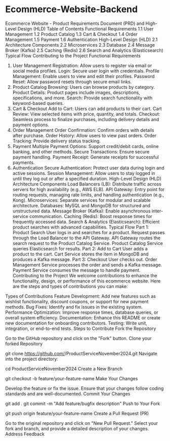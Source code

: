 # Ecommerce-Website-Backend
Ecommerce Website - Product Requirements Document (PRD) and High-Level Design (HLD)
Table of Contents
Functional Requirements
1.1 User Management
1.2 Product Catalog
1.3 Cart & Checkout
1.4 Order Management
1.5 Payment
1.6 Authentication
High-Level Design (HLD)
2.1 Architecture Components
2.2 Microservices
2.3 Database
2.4 Message Broker (Kafka)
2.5 Caching (Redis)
2.6 Search and Analytics (Elasticsearch)
Typical Flow
Contributing to the Project
Functional Requirements
1. User Management
Registration: Allow users to register via email or social media profiles.
Login: Secure user login with credentials.
Profile Management: Enable users to view and edit their profiles.
Password Reset: Allow password resets through secure email links.
2. Product Catalog
Browsing: Users can browse products by category.
Product Details: Product pages include images, descriptions, specifications, and more.
Search: Provide search functionality with keyword-based queries.
3. Cart & Checkout
Add to Cart: Users can add products to their cart.
Cart Review: View selected items with price, quantity, and totals.
Checkout: Seamless process to finalize purchases, including delivery details and payment options.
4. Order Management
Order Confirmation: Confirm orders with details after purchase.
Order History: Allow users to view past orders.
Order Tracking: Provide delivery status tracking.
5. Payment
Multiple Payment Options: Support credit/debit cards, online banking, and other methods.
Secure Transactions: Ensure secure payment handling.
Payment Receipt: Generate receipts for successful payments.
6. Authentication
Secure Authentication: Protect user data during login and active sessions.
Session Management: Allow users to stay logged in until they log out or after a specified duration.
High-Level Design (HLD)
Architecture Components
Load Balancers (LB): Distribute traffic across servers for high availability (e.g., AWS ELB).
API Gateway: Entry point for routing requests, managing rate limits, and handling authentication (e.g., Kong).
Microservices: Separate services for modular and scalable architecture.
Databases: MySQL and MongoDB for structured and unstructured data.
Message Broker (Kafka): Enable asynchronous inter-service communication.
Caching (Redis): Boost response times for frequently accessed data.
Search & Analytics (Elasticsearch): Efficient product searches with advanced capabilities.
Typical Flow
Part 1: Product Search
User logs in and searches for a product.
Request passes through the Load Balancer to the API Gateway.
API Gateway routes the search request to the Product Catalog Service.
Product Catalog Service queries Elasticsearch for results.
Part 2: Add to Cart
User adds a product to the cart.
Cart Service stores the item in MongoDB and produces a Kafka message.
Part 3: Checkout
User checks out.
Order Management Service processes the order and sends a Kafka message.
Payment Service consumes the message to handle payment.
Contributing to the Project
We welcome contributions to enhance the functionality, design, or performance of this ecommerce website. Here are the steps and types of contributions you can make:

Types of Contributions
Feature Development: Add new features such as wishlist functionality, discount coupons, or support for new payment methods.
Bug Fixes: Identify and fix issues in the existing system.
Performance Optimization: Improve response times, database queries, or overall system efficiency.
Documentation: Enhance this README or create new documentation for onboarding contributors.
Testing: Write unit, integration, or end-to-end tests.
Steps to Contribute
Fork the Repository

Go to the GitHub repository and click on the "Fork" button.
Clone your forked Repository

git clone https://github.com/<username>/ProductServiceNovember2024.git
Navigate into the project directory:

cd ProductServiceNovember2024
Create a New Branch

git checkout -b feature/your-feature-name
Make Your Changes

Develop the feature or fix the issue.
Ensure that your changes follow coding standards and are well-documented.
Commit Your Changes

git add .
git commit -m "Add feature/bugfix description"
Push to Your Fork

git push origin feature/your-feature-name
Create a Pull Request (PR)

Go to the original repository and click on "New Pull Request."
Select your fork and branch, and provide a detailed description of your changes.
Address Feedback


